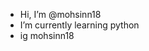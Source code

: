 - Hi, I’m @mohsinn18
- I’m currently learning python
- ig mohsinn18

<!---
mohsinn18/mohsinn18 is a ✨ special ✨ repository because its `README.md` (this file) appears on your GitHub profile.
You can click the Preview link to take a look at your changes.
--->
